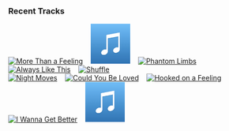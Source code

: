### Recent Tracks
[<img src='https://lastfm.freetls.fastly.net/i/u/300x300/c88c27c1882542ae880ac063af38d647.png' width='16%' height='16%' alt='More Than a Feeling'>](https://www.last.fm/music/boston/_/more%2bthan%2ba%2bfeeling)&nbsp;&nbsp;&nbsp;&nbsp;[<img src='https://github.com/atfinke/atfinke/blob/master/placeholder.jpeg?raw=true' width='16%' height='16%' alt='Electric Love'>](https://www.last.fm/music/b%25c3%2598rns/_/electric%2blove)&nbsp;&nbsp;&nbsp;&nbsp;[<img src='https://lastfm.freetls.fastly.net/i/u/300x300/eba1b8ad3589904402453bfee8f182c8.png' width='16%' height='16%' alt='Phantom Limbs'>](https://www.last.fm/music/boniface/_/phantom%2blimbs)&nbsp;&nbsp;&nbsp;&nbsp;[<img src='https://lastfm.freetls.fastly.net/i/u/300x300/1d25d86e227842ccbd52224d73d3b894.png' width='16%' height='16%' alt='Always Like This'>](https://www.last.fm/music/bombay%2bbicycle%2bclub/_/always%2blike%2bthis)&nbsp;&nbsp;&nbsp;&nbsp;[<img src='https://lastfm.freetls.fastly.net/i/u/300x300/61af3cfbe09748b3953cb999706cad68.png' width='16%' height='16%' alt='Shuffle'>](https://www.last.fm/music/bombay%2bbicycle%2bclub/_/shuffle)&nbsp;&nbsp;&nbsp;&nbsp;<br>[<img src='https://lastfm.freetls.fastly.net/i/u/300x300/72d5bdc971661cb962f87684906274ab.png' width='16%' height='16%' alt='Night Moves'>](https://www.last.fm/music/bob%2bseger/_/night%2bmoves)&nbsp;&nbsp;&nbsp;&nbsp;[<img src='https://lastfm.freetls.fastly.net/i/u/300x300/06e6ef0df1724b3acb7f396d239e197e.png' width='16%' height='16%' alt='Could You Be Loved'>](https://www.last.fm/music/bob%2bmarley%2b%2526%2bthe%2bwailers/_/could%2byou%2bbe%2bloved)&nbsp;&nbsp;&nbsp;&nbsp;[<img src='https://lastfm.freetls.fastly.net/i/u/300x300/64608dfcbfc741c9c1c1078ddc0f9c78.png' width='16%' height='16%' alt='Hooked on a Feeling'>](https://www.last.fm/music/blue%2bswede/_/hooked%2bon%2ba%2bfeeling)&nbsp;&nbsp;&nbsp;&nbsp;[<img src='https://lastfm.freetls.fastly.net/i/u/300x300/eaea26139233c24c5942d78bd1ef4136.png' width='16%' height='16%' alt='I Wanna Get Better'>](https://www.last.fm/music/bleachers/_/i%2bwanna%2bget%2bbetter)&nbsp;&nbsp;&nbsp;&nbsp;[<img src='https://github.com/atfinke/atfinke/blob/master/placeholder.jpeg?raw=true' width='16%' height='16%' alt='Dont Take the Money'>](https://www.last.fm/music/bleachers/_/don%2527t%2btake%2bthe%2bmoney)&nbsp;&nbsp;&nbsp;&nbsp;<br>